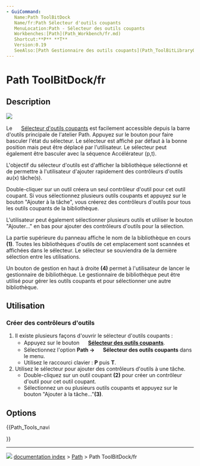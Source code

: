 ```yaml
---
- GuiCommand:
   Name:Path ToolBitDock
   Name/fr:Path Sélecteur d'outils coupants
   MenuLocation:Path - Sélecteur des outils coupants
   Workbenches:[Path](Path_Workbench/fr.md)
   Shortcut:**P** **T**
   Version:0.19
   SeeAlso:[Path Gestionnaire des outils coupants](Path_ToolBitLibraryOpen/fr.md), [Path Outils](Path_Tools/fr.md), [Path Outil coupant](Path_ToolBit/fr.md)
---
```


# Path ToolBitDock/fr

## Description

![](images/Toolbit_Dock.png )

Le <img alt="" src=images/Path_ToolBitDock.svg  style="width:16px;"> [Sélecteur d\'outils coupants](Path_ToolBitDock/fr.md) est facilement accessible depuis la barre d\'outils principale de l\'atelier Path. Appuyez sur le bouton pour faire basculer l\'état du sélecteur. Le sélecteur est affiché par défaut à la bonne position mais peut être déplacé par l\'utilisateur. Le sélecteur peut également être basculer avec la séquence Accélérateur (p,t).

L\'objectif du sélecteur d\'outils est d\'afficher la bibliothèque sélectionné et de permettre à l\'utilisateur d\'ajouter rapidement des contrôleurs d\'outils au(x) tâche(s).

Double-cliquer sur un outil créera un seul contrôleur d\'outil pour cet outil coupant. Si vous sélectionnez plusieurs outils coupants et appuyez sur le bouton \"Ajouter à la tâche\", vous créerez des contrôleurs d\'outils pour tous les outils coupants de la bibliothèque.

L\'utilisateur peut également sélectionner plusieurs outils et utiliser le bouton \"Ajouter\...\" en bas pour ajouter des contrôleurs d\'outils pour la sélection.

La partie supérieure du panneau affiche le nom de la bibliothèque en cours **(1)**. Toutes les bibliothèques d\'outils de cet emplacement sont scannées et affichées dans le sélecteur. Le sélecteur se souviendra de la dernière sélection entre les utilisations.

Un bouton de gestion en haut à droite **(4)** permet à l\'utilisateur de lancer le gestionnaire de bibliothèque. Le gestionnaire de bibliothèque peut être utilisé pour gérer les outils coupants et pour sélectionner une autre bibliothèque.



## Utilisation



### Créer des contrôleurs d\'outils 

1.  Il existe plusieurs façons d\'ouvrir le sélecteur d\'outils coupants :
    -   Appuyez sur le bouton **<img src="images/Path_ToolBitDock.svg" width=16px> [Sélecteur des outils coupants](Path_ToolBitDock/fr.md)**.
    -   Sélectionnez l\'option **Path → <img src="images/Path_ToolBitDock.svg" width=16px> Sélecteur des outils coupants** dans le menu.
    -   Utilisez le raccourci clavier : **P** puis **T**.
2.  Utilisez le sélecteur pour ajouter des contrôleurs d\'outils à une tâche.
    -   Double-cliquez sur un outil coupant **(2)** pour créer un contrôleur d\'outil pour cet outil coupant.
    -   Sélectionnez un ou plusieurs outils coupants et appuyez sur le bouton \"Ajouter à la tâche\...\"**(3)**.

## Options





{{Path_Tools_navi

}}



---
![](images/Button_right.svg) [documentation index](../README.md) > [Path](Path_Workbench.md) > Path ToolBitDock/fr
